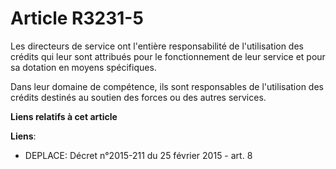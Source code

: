 # Article R3231-5

Les directeurs de service ont l'entière responsabilité de l'utilisation des crédits qui leur sont attribués pour le
fonctionnement de leur service et pour sa dotation en moyens spécifiques.

Dans leur domaine de compétence, ils sont responsables de l'utilisation des crédits destinés au soutien des forces ou des
autres services.

**Liens relatifs à cet article**

**Liens**:

  - DEPLACE: Décret n°2015-211 du 25 février 2015 - art. 8

